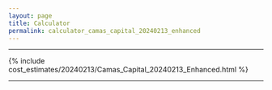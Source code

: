 ```yaml
---
layout: page
title: Calculator
permalink: calculator_camas_capital_20240213_enhanced
---
```


___

{% include cost_estimates/20240213/Camas_Capital_20240213_Enhanced.html %}

___

